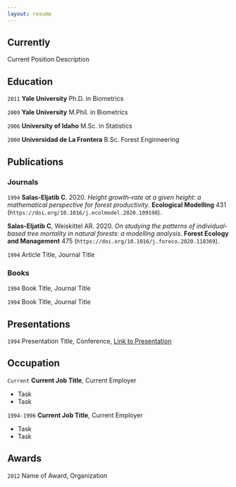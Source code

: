 ```yaml
---
layout: resume
---
```

## Currently

Current Position Description

## Education
  
`2011`
__Yale University__
Ph.D. in Biometrics

`2009`
__Yale University__
M.Phil. in Biometrics

`2006`
__University of Idaho__
M.Sc. in Statistics

`2000`
__Universidad de La Frontera__
B.Sc. Forest Enginneering



## Publications

<!-- A list is also available [online](https://scholar.google.co.uk/citations?user=LTOTl0YAAAAJ) -->

### Journals

`1994`
**Salas-Eljatib C**. 2020. *Height growth–rate at a given height: a
mathematical perspective for forest productivity*. **Ecological
Modelling** 431 (`https://doi.org/10.1016/j.ecolmodel.2020.109198`).

**Salas-Eljatib C**, Weiskittel AR. 2020. *On studying the patterns of
individual-based tree mortality in natural forests: a modelling
analysis*. **Forest Ecology and Management** 475
(`https://doi.org/10.1016/j.foreco.2020.118369`).

`1994`
Article Title, Journal Title

### Books

`1994`
Book Title, Journal Title

`1994`
Book Title, Journal Title


## Presentations

`1994`
Presentation Title, Conference, <a href="https://MyWebsite.tld/presentation1">Link to Presentation</a>


## Occupation

`Current`
__Current Job Title__, Current Employer 

- Task
- Task

`1994-1996`
__Current Job Title__, Current Employer 

- Task
- Task


## Awards

`2012`
Name of Award, Organization 

<!-- ### Footer

Last updated: May 2013 -->


